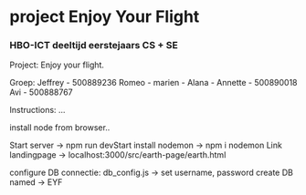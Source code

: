 # project Enjoy Your Flight
### HBO-ICT deeltijd eerstejaars CS + SE

Project: Enjoy your flight.

Groep:  Jeffrey  - 500889236
        Romeo    - 
        marien   - 
        Alana    - 
        Annette  - 500890018
        Avi      - 500888767

Instructions: 
...

install node from browser..

Start server -> npm run devStart
install nodemon -> npm i nodemon
Link landingpage -> localhost:3000/src/earth-page/earth.html

configure DB connectie: 
        db_config.js -> set username, password
        create DB named -> EYF
